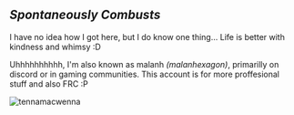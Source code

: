 ## *Spontaneously Combusts*
I have no idea how I got here, but I do know one thing... Life is better with kindness and whimsy :D

Uhhhhhhhhhh, I'm also known as malanh *(malanhexagon)*, primarilly on discord or in gaming communities.
This account is for more proffesional stuff and also FRC :P

![tennamacwenna](https://github.com/user-attachments/assets/b7d8d233-19c3-4130-9d7f-618a661c90c6)
